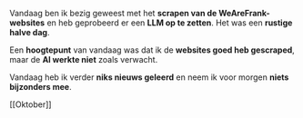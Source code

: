 Vandaag ben ik bezig geweest met het **scrapen van de WeAreFrank-websites** en heb geprobeerd er een **LLM op te zetten**. Het was een **rustige halve dag**.

Een **hoogtepunt** van vandaag was dat ik de **websites goed heb gescraped**, maar de **AI werkte niet** zoals verwacht.

Vandaag heb ik verder **niks nieuws geleerd** en neem ik voor morgen **niets bijzonders mee**.


[[Oktober]]


